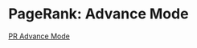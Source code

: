 # PageRank: Advance Mode

[PR Advance Mode](https://raw.githubusercontent.com/gunrock/io/master/plots/gunrock_primitives_pr_advance_mode_table.html ':include :type=markdown')
